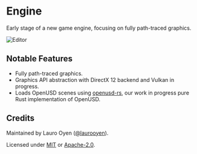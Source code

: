 # Engine

Early stage of a new game engine, focusing on fully path-traced graphics.

![Editor](https://floatymonkey.com/engine/editor.png)

## Notable Features

- Fully path-traced graphics.
- Graphics API abstraction with DirectX 12 backend and Vulkan in progress.
- Loads OpenUSD scenes using [openusd-rs](https://github.com/floatymonkey/openusd-rs), our work in progress pure Rust implementation of OpenUSD.

## Credits

Maintained by Lauro Oyen ([@laurooyen](https://github.com/laurooyen)).

Licensed under [MIT](LICENSE-MIT) or [Apache-2.0](LICENSE-APACHE).
